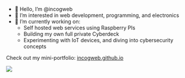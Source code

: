 - 👋 Hello, I’m @incogweb
- 👀 I’m interested in web development, programming, and electronics
- 🌱 I’m currently working on: 
  - Self hosted web services using Raspberry PIs
  - Building my own full private Cyberdeck
  - Experimenting with IoT devices, and diving into cybersecurity concepts  

Check out my mini-portfolio: [incogweb.github.io](https://incogweb.github.io)

![](https://github-readme-stats.vercel.app/api/top-langs/?username=incogweb&theme=dark&hide_border=false&include_all_commits=true&count_private=true&layout=compact)
